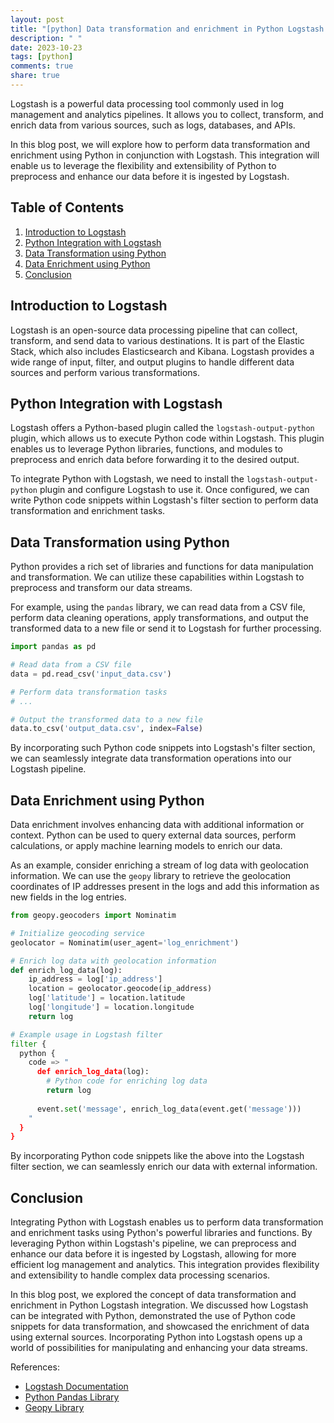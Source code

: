 ```yaml
---
layout: post
title: "[python] Data transformation and enrichment in Python Logstash integration"
description: " "
date: 2023-10-23
tags: [python]
comments: true
share: true
---
```


Logstash is a powerful data processing tool commonly used in log management and analytics pipelines. It allows you to collect, transform, and enrich data from various sources, such as logs, databases, and APIs.

In this blog post, we will explore how to perform data transformation and enrichment using Python in conjunction with Logstash. This integration will enable us to leverage the flexibility and extensibility of Python to preprocess and enhance our data before it is ingested by Logstash.

## Table of Contents
1. [Introduction to Logstash](#introduction-to-logstash)
2. [Python Integration with Logstash](#python-integration-with-logstash)
3. [Data Transformation using Python](#data-transformation-using-python)
4. [Data Enrichment using Python](#data-enrichment-using-python)
5. [Conclusion](#conclusion)

## Introduction to Logstash
Logstash is an open-source data processing pipeline that can collect, transform, and send data to various destinations. It is part of the Elastic Stack, which also includes Elasticsearch and Kibana. Logstash provides a wide range of input, filter, and output plugins to handle different data sources and perform various transformations.

## Python Integration with Logstash
Logstash offers a Python-based plugin called the `logstash-output-python` plugin, which allows us to execute Python code within Logstash. This plugin enables us to leverage Python libraries, functions, and modules to preprocess and enrich data before forwarding it to the desired output.

To integrate Python with Logstash, we need to install the `logstash-output-python` plugin and configure Logstash to use it. Once configured, we can write Python code snippets within Logstash's filter section to perform data transformation and enrichment tasks.

## Data Transformation using Python
Python provides a rich set of libraries and functions for data manipulation and transformation. We can utilize these capabilities within Logstash to preprocess and transform our data streams.

For example, using the `pandas` library, we can read data from a CSV file, perform data cleaning operations, apply transformations, and output the transformed data to a new file or send it to Logstash for further processing.

```python
import pandas as pd

# Read data from a CSV file
data = pd.read_csv('input_data.csv')

# Perform data transformation tasks
# ...

# Output the transformed data to a new file
data.to_csv('output_data.csv', index=False)
```

By incorporating such Python code snippets into Logstash's filter section, we can seamlessly integrate data transformation operations into our Logstash pipeline.

## Data Enrichment using Python
Data enrichment involves enhancing data with additional information or context. Python can be used to query external data sources, perform calculations, or apply machine learning models to enrich our data.

As an example, consider enriching a stream of log data with geolocation information. We can use the `geopy` library to retrieve the geolocation coordinates of IP addresses present in the logs and add this information as new fields in the log entries.

```python
from geopy.geocoders import Nominatim

# Initialize geocoding service
geolocator = Nominatim(user_agent='log_enrichment')

# Enrich log data with geolocation information
def enrich_log_data(log):
    ip_address = log['ip_address']
    location = geolocator.geocode(ip_address)
    log['latitude'] = location.latitude
    log['longitude'] = location.longitude
    return log

# Example usage in Logstash filter
filter {
  python {
    code => "
      def enrich_log_data(log):
        # Python code for enriching log data
        return log
      
      event.set('message', enrich_log_data(event.get('message')))
    "
  }
}
```

By incorporating Python code snippets like the above into the Logstash filter section, we can seamlessly enrich our data with external information.

## Conclusion
Integrating Python with Logstash enables us to perform data transformation and enrichment tasks using Python's powerful libraries and functions. By leveraging Python within Logstash's pipeline, we can preprocess and enhance our data before it is ingested by Logstash, allowing for more efficient log management and analytics. This integration provides flexibility and extensibility to handle complex data processing scenarios.

In this blog post, we explored the concept of data transformation and enrichment in Python Logstash integration. We discussed how Logstash can be integrated with Python, demonstrated the use of Python code snippets for data transformation, and showcased the enrichment of data using external sources. Incorporating Python into Logstash opens up a world of possibilities for manipulating and enhancing your data streams.

References:
- [Logstash Documentation](https://www.elastic.co/guide/en/logstash/current/index.html)
- [Python Pandas Library](https://pandas.pydata.org/)
- [Geopy Library](https://geopy.readthedocs.io/)